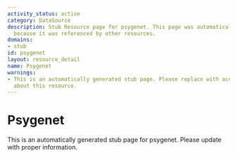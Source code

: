 ```yaml
---
activity_status: active
category: DataSource
description: Stub Resource page for psygenet. This page was automatically generated
  because it was referenced by other resources.
domains:
- stub
id: psygenet
layout: resource_detail
name: Psygenet
warnings:
- This is an automatically generated stub page. Please replace with accurate information
  about this resource.
---
```


# Psygenet

This is an automatically generated stub page for psygenet. Please update with proper information.
